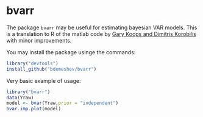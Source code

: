 bvarr
=====

The package `bvarr` may be useful for estimating bayesian VAR models.
This is a translation to R of the matlab code by
[Gary Koops and Dimitris Korobilis](http://personal.strath.ac.uk/gary.koop/bayes_matlab_code_by_koop_and_korobilis.html)
with minor improvements.

You may install the package usinge the commands:
```R
library("devtools")
install_github("bdemeshev/bvarr")
```

Very basic example of usage:
```R
library("bvarr")
data(Yraw)
model <- bvar(Yraw,prior = "independent")
bvar.imp.plot(model)
```
